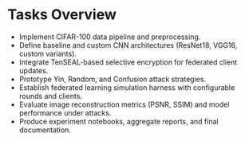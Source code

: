 # Tasks Overview

- Implement CIFAR-100 data pipeline and preprocessing.
- Define baseline and custom CNN architectures (ResNet18, VGG16, custom variants).
- Integrate TenSEAL-based selective encryption for federated client updates.
- Prototype Yin, Random, and Confusion attack strategies.
- Establish federated learning simulation harness with configurable rounds and clients.
- Evaluate image reconstruction metrics (PSNR, SSIM) and model performance under attacks.
- Produce experiment notebooks, aggregate reports, and final documentation.